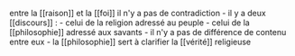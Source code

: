 entre la [[raison]] et la [[foi]] il n'y a pas de contradiction
    - il y a deux [[discours]] :
      - celui de la religion adressé au peuple
      - celui de la [[philosophie]] adressé aux savants
    - il n'y a pas de différence de contenu entre eux
    - la [[philosophie]] sert à clarifier la [[vérité]] religieuse